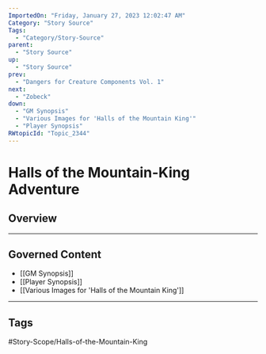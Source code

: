 ```yaml
---
ImportedOn: "Friday, January 27, 2023 12:02:47 AM"
Category: "Story Source"
Tags:
  - "Category/Story-Source"
parent:
  - "Story Source"
up:
  - "Story Source"
prev:
  - "Dangers for Creature Components Vol. 1"
next:
  - "Zobeck"
down:
  - "GM Synopsis"
  - "Various Images for 'Halls of the Mountain King'"
  - "Player Synopsis"
RWtopicId: "Topic_2344"
---
```

# Halls of the Mountain-King Adventure
## Overview
---
## Governed Content
- [[GM Synopsis]]
- [[Player Synopsis]]
- [[Various Images for 'Halls of the Mountain King']]


---
## Tags
#Story-Scope/Halls-of-the-Mountain-King

